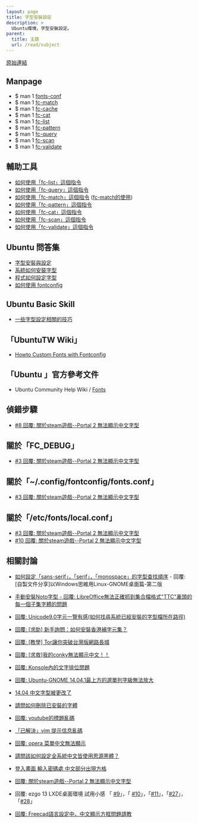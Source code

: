 ```yaml
---
layout: page
title: 字型安裝設定
description: >
  Ubuntu環境，字型安裝設定。
parent:
  title: 主題
  url: /read/subject
---
```


[原始連結](http://www.ubuntu-tw.org/modules/newbb/viewtopic.php?post_id=333554#forumpost333554)


## Manpage

* $ man 1 [fonts-conf](http://manpages.ubuntu.com/manpages/xenial/en/man5/fonts-conf.5.html)
* $ man 1 [fc-match](http://manpages.ubuntu.com/manpages/xenial/en/man1/fc-match.1.html)
* $ man 1 [fc-cache](http://manpages.ubuntu.com/manpages/xenial/en/man1/fc-cache.1.html)
* $ man 1 [fc-cat](http://manpages.ubuntu.com/manpages/xenial/en/man1/fc-cat.1.html)
* $ man 1 [fc-list](http://manpages.ubuntu.com/manpages/xenial/en/man1/fc-list.1.html)
* $ man 1 [fc-pattern](http://manpages.ubuntu.com/manpages/xenial/en/man1/fc-pattern.1.html)
* $ man 1 [fc-query](http://manpages.ubuntu.com/manpages/xenial/en/man1/fc-query.1.html)
* $ man 1 [fc-scan](http://manpages.ubuntu.com/manpages/xenial/en/man1/fc-scan.1.html)
* $ man 1 [fc-validate](http://manpages.ubuntu.com/manpages/xenial/en/man1/fc-validate.1.html)


## 輔助工具

* [如何使用「fc-list」這個指令](http://samwhelp.github.io/book-ubuntu-qna/read/howto/configure-font/fontconfig/util/fc-list.html)
* [如何使用「fc-query」這個指令](http://samwhelp.github.io/book-ubuntu-qna/read/howto/configure-font/fontconfig/util/fc-query.html)
* [如何使用「fc-match」這個指令](http://samwhelp.github.io/book-ubuntu-qna/read/howto/configure-font/fontconfig/util/fc-match.html) ([fc-match的使用](http://samwhelp.github.io/book-ubuntu-basic-skill/book/content/font/fc-match.html))
* [如何使用「fc-pattern」這個指令](http://samwhelp.github.io/book-ubuntu-qna/read/howto/configure-font/fontconfig/util/fc-pattern.html)
* [如何使用「fc-cat」這個指令](http://samwhelp.github.io/book-ubuntu-qna/read/howto/configure-font/fontconfig/util/fc-cat.html)
* [如何使用「fc-scan」這個指令](http://samwhelp.github.io/book-ubuntu-qna/read/howto/configure-font/fontconfig/util/fc-scan.html)
* [如何使用「fc-validate」這個指令](http://samwhelp.github.io/book-ubuntu-qna/read/howto/configure-font/fontconfig/util/fc-validate.html)


## Ubuntu 問答集

* [字型安裝與設定](http://samwhelp.github.io/book-ubuntu-qna/read/howto/configure-font/)
* [系統如何安裝字型](http://samwhelp.github.io/book-ubuntu-qna/read/howto/configure-font/font/)
* [程式如何設定字型](http://samwhelp.github.io/book-ubuntu-qna/read/howto/configure-font/program/)
* [如何使用 fontconfig](http://samwhelp.github.io/book-ubuntu-qna/read/howto/configure-font/fontconfig/)


## Ubuntu Basic Skill

* [一些字型設定相關的技巧](http://samwhelp.github.io/book-ubuntu-basic-skill/book/content/font/index.html)


## 「UbuntuTW Wiki」

* [Howto Custom Fonts with Fontconfig](http://wiki.ubuntu-tw.org/index.php?title=HowtoCustomFontswithFontconfig)


## 「Ubuntu 」官方參考文件

* Ubuntu Community Help Wiki / [Fonts](https://help.ubuntu.com/community/Fonts)


## 偵錯步驟

* [#8 回覆: 關於steam遊戲--Portal 2 無法顯示中文字型](https://www.ubuntu-tw.org/modules/newbb/viewtopic.php?post_id=358498#forumpost358498)


## 關於「FC_DEBUG」

* [#3 回覆: 關於steam遊戲--Portal 2 無法顯示中文字型](https://www.ubuntu-tw.org/modules/newbb/viewtopic.php?post_id=355982#forumpost355982)


## 關於「~/.config/fontconfig/fonts.conf」

* [#3 回覆: 關於steam遊戲--Portal 2 無法顯示中文字型](https://www.ubuntu-tw.org/modules/newbb/viewtopic.php?post_id=355982#forumpost355982)


## 關於「/etc/fonts/local.conf」

* [#3 回覆: 關於steam遊戲--Portal 2 無法顯示中文字型](https://www.ubuntu-tw.org/modules/newbb/viewtopic.php?post_id=355982#forumpost355982)
* [#10 回覆: 關於steam遊戲--Portal 2 無法顯示中文字型](https://www.ubuntu-tw.org/modules/newbb/viewtopic.php?post_id=358532#forumpost358532)


## 相關討論

* [如何設定「sans-serif」，「serif」，「monospace」的字型查找順序](http://www.ubuntu-tw.org/modules/newbb/viewtopic.php?post_id=347814#forumpost347814) - 回覆: [自製文件分享]以Windows思維用Linux-GNOME桌面篇-第二版
* [手動安裝Noto字型 - 回覆: LibreOffice無法正確抓到集合檔格式"TTC"裏頭的每一個子集字體的問題](http://www.ubuntu-tw.org/modules/newbb/viewtopic.php?post_id=347122#forumpost347122)
* [回覆: Unicode9.0字元一覽有感(如何找尋系統已經安裝的字型檔所在路徑)](https://www.ubuntu-tw.org/modules/newbb/viewtopic.php?post_id=354992#forumpost354992)
* [回覆: [求助] 新手詢問：如何安裝香港補字元集？](http://www.ubuntu-tw.org/modules/newbb/viewtopic.php?post_id=348686#forumpost348686)
* [回覆: [教學] Tor讓你突破台灣版網路長城](http://www.ubuntu-tw.org/modules/newbb/viewtopic.php?post_id=329240#forumpost329240)
* [回覆: [求救]我的conky無法顯示中文！！](http://www.ubuntu-tw.org/modules/newbb/viewtopic.php?post_id=326348#forumpost326348)
* [回覆: Konsole內的文字排位問題](http://www.ubuntu-tw.org/modules/newbb/viewtopic.php?post_id=327720#forumpost327720)
* [回覆: Ubuntu-GNOME 14.04.1最上方的選單列字級無法放大](http://www.ubuntu-tw.org/modules/newbb/viewtopic.php?post_id=327406#forumpost327406)
* [14.04 中文字型被更改了](http://www.ubuntu-tw.org/modules/newbb/viewtopic.php?topic_id=86298)
* [請問如何刪除已安裝的字體](http://www.ubuntu-tw.org/modules/newbb/viewtopic.php?topic_id=46324)
* [回覆: youtube的標題亂碼](http://www.ubuntu-tw.org/modules/newbb/viewtopic.php?post_id=326228#forumpost326228)
* [「已解決」vim 提示信息亂碼](http://www.ubuntu-tw.org/modules/newbb/viewtopic.php?topic_id=94020)

* [回覆: opera 菜單中文無法顯示](https://www.ubuntu-tw.org/modules/newbb/viewtopic.php?post_id=354580#forumpost354580)
* [請問該如何設定全系統中文皆使用思源黑體？](https://www.ubuntu-tw.org/modules/newbb/viewtopic.php?post_id=350546#forumpost350546)
* [登入畫面 輸入密碼處 中文部分出現方格](https://www.ubuntu-tw.org/modules/newbb/viewtopic.php?post_id=355488#forumpost355488)
* [回覆: 關於steam遊戲--Portal 2 無法顯示中文字型](https://www.ubuntu-tw.org/modules/newbb/viewtopic.php?post_id=355980#forumpost355980)
* 回覆: ezgo 13 LXDE桌面環境 試用小感 「 [#9](https://www.ubuntu-tw.org/modules/newbb/viewtopic.php?post_id=356372#forumpost356372)」，「 [#10](https://www.ubuntu-tw.org/modules/newbb/viewtopic.php?post_id=356374#forumpost356374)」，「[#11](https://www.ubuntu-tw.org/modules/newbb/viewtopic.php?post_id=356376#forumpost356376)」，「[#27](https://www.ubuntu-tw.org/modules/newbb/viewtopic.php?post_id=356408#forumpost356408)」，「[#28](https://www.ubuntu-tw.org/modules/newbb/viewtopic.php?post_id=356410#forumpost356410)」
* [回覆: Freecad語言設定中，中文顯示方框問題請教](https://www.ubuntu-tw.org/modules/newbb/viewtopic.php?post_id=356508#forumpost356508)
